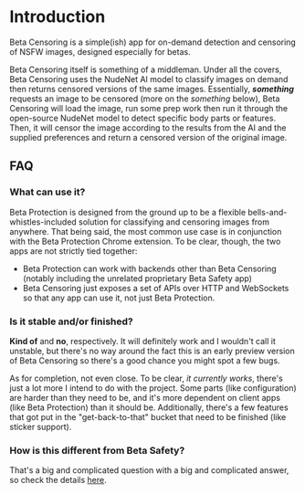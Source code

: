 # Introduction

Beta Censoring is a simple(ish) app for on-demand detection and censoring of NSFW images, designed especially for betas.

Beta Censoring itself is something of a middleman. Under all the covers, Beta Censoring uses the NudeNet AI model to classify images on demand then returns censored versions of the same images. Essentially, ***something*** requests an image to be censored (more on the _something_ below), Beta Censoring will load the image, run some prep work then run it through the open-source NudeNet model to detect specific body parts or features. Then, it will censor the image according to the results from the AI and the supplied preferences and return a censored version of the original image.

## FAQ

### What can use it?

Beta Protection is designed from the ground up to be a flexible bells-and-whistles-included solution for classifying and censoring images from anywhere. That being said, the most common use case is in conjunction with the Beta Protection Chrome extension. To be clear, though, the two apps are not strictly tied together:

  - Beta Protection can work with backends other than Beta Censoring (notably including the unrelated proprietary Beta Safety app)
  - Beta Censoring just exposes a set of APIs over HTTP and WebSockets so that any app can use it, not just Beta Protection.

### Is it stable and/or finished?

**Kind of** and **no**, respectively. It will definitely work and I wouldn't call it unstable, but there's no way around the fact this is an early preview version of Beta Censoring so there's a good chance you might spot a few bugs.

As for completion, not even close. To be clear, _it currently works_, there's just a lot more I intend to do with the project. Some parts (like configuration) are harder than they need to be, and it's more dependent on client apps (like Beta Protection) than it should be. Additionally, there's a few features that got put in the "get-back-to-that" bucket that need to be finished (like sticker support).

### How is this different from Beta Safety?

That's a big and complicated question with a big and complicated answer, so check the details [here](content/beta-safety.md).